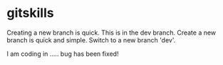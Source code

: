 # gitskills
Creating a new branch is quick.
This is in the dev branch.
Create a new branch is quick and simple.
Switch to a new branch 'dev'.

I am coding in .....
bug has been fixed!
